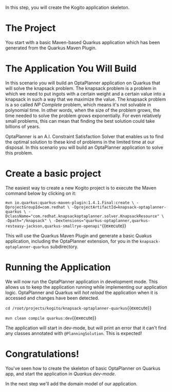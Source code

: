 In this step, you will create the Kogito application skeleton.

# The Project

You start with a basic Maven-based Quarkus application which has been generated from the Quarkus Maven Plugin.

# The Application You Will Build

In this scenario you will build an OptaPlanner application on Quarkus that will solve the knapsack problem. The knapsack problem is a problem in which we need to put ingots with a certain weight and a certain value into a knapsack in such a way that we maximize the value. The knapsack problem is a so called _NP Complete_ problem, which means it's not solvable in polynomial time. In other words, when the size of the problem grows, the time needed to solve the problem grows exponentially. For even relatively small problems, this can mean that finding the best solution could take billions of years.

OptaPlanner is an A.I. Constraint Satisfaction Solver that enables us to find the optimal solution to these kind of problems in the limited time at our disposal. In this scenario you will build an OptaPlanner application to solve this problem.


# Create a basic project

The easiest way to create a new Kogito project is to execute the Maven command below by clicking on it:

`mvn io.quarkus:quarkus-maven-plugin:1.4.1.Final:create \
    -DprojectGroupId=com.redhat \
    -DprojectArtifactId=knapsack-optaplanner-quarkus \
    -DclassName="com.redhat.knapsackoptaplanner.solver.KnapsackResource" \
    -Dpath="/knapsack" \
    -Dextensions="quarkus-optaplanner,quarkus-resteasy-jackson,quarkus-smallrye-openapi"`{{execute}}


This will use the Quarkus Maven Plugin and generate a basic Quakus application, including the OptaPlanner extension, for you in the `knapsack-optaplanner-quarkus` subdirectory.

# Running the Application

We will now run the OptaPlanner application in development mode. This allows us to keep the application running while implementing our application logic. OptaPlanner and Quarkus will _hot reload_ the application when it is accessed and changes have been detected.

`cd /root/projects/kogito/knapsack-optaplanner-quarkus`{{execute}}

`mvn clean compile quarkus:dev`{{execute}}

The application will start in dev-mode, but will print an error that it can't find any classes annotated with `@PlanningSolution`. This is expected!

# Congratulations!

You've seen how to create the skeleton of basic OptaPlanner on Quarkus app, and start the application in _Quarkus dev-mode_.

In the next step we'll add the domain model of our application.
